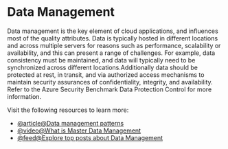# Data Management

Data management is the key element of cloud applications, and influences most of the quality attributes. Data is typically hosted in different locations and across multiple servers for reasons such as performance, scalability or availability, and this can present a range of challenges. For example, data consistency must be maintained, and data will typically need to be synchronized across different locations.Additionally data should be protected at rest, in transit, and via authorized access mechanisms to maintain security assurances of confidentiality, integrity, and availability. Refer to the Azure Security Benchmark Data Protection Control for more information.

Visit the following resources to learn more:

- [@article@Data management patterns](https://docs.microsoft.com/en-us/azure/architecture/patterns/category/data-management)
- [@video@What is Master Data Management](https://www.youtube.com/watch?v=l83bkKJh1wM)
- [@feed@Explore top posts about Data Management](https://app.daily.dev/tags/data-management?ref=roadmapsh)